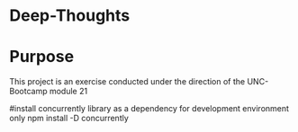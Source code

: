 # Deep-Thoughts

# Purpose

This project is an exercise conducted under the direction of the UNC-Bootcamp module 21

#install concurrently library as a dependency for development environment only
npm install -D concurrently